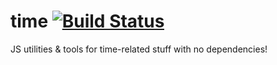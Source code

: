 # time [![Build Status](https://travis-ci.org/arutkowski00/time.svg?branch=master)](https://travis-ci.org/arutkowski00/time)
JS utilities &amp; tools for time-related stuff with no dependencies!
